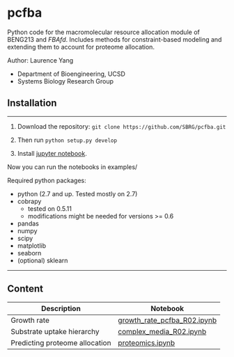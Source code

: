 # pcfba

Python code for the macromolecular resource allocation module of BENG213 and *FBAfd*.
Includes methods for constraint-based modeling and extending them to account for proteome allocation.


Author: Laurence Yang
- Department of Bioengineering, UCSD
- Systems Biology Research Group

## Installation
---
1. Download the repository:
`git clone https://github.com/SBRG/pcfba.git`

2. Then run
`python setup.py develop`

3. Install [jupyter notebook](http://jupyter.readthedocs.io/en/latest/install.html).

Now you can run the notebooks in examples/


Required python packages:
- python (2.7 and up. Tested mostly on 2.7)
- cobrapy
	- tested on 0.5.11
	- modifications might be needed for versions >= 0.6
- pandas
- numpy
- scipy
- matplotlib
- seaborn
- (optional) sklearn

---
## Content

| Description | Notebook |
|-----|----------------|
  |  Growth rate | [growth_rate_pcfba_R02.ipynb](https://github.com/SBRG/pcfba/blob/master/examples/growth_rate_pcfba_R02.ipynb) |
  |  Substrate uptake hierarchy | [complex_media_R02.ipynb](https://github.com/SBRG/pcfba/blob/master/examples/complex_media_R02.ipynb)   |
 |  Predicting proteome allocation | [proteomics.ipynb](https://github.com/SBRG/pcfba/blob/master/examples/lecture12/proteomics.ipynb) |
